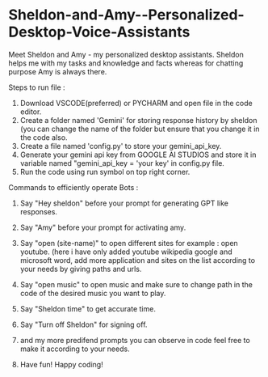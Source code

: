 # Sheldon-and-Amy--Personalized-Desktop-Voice-Assistants
Meet Sheldon and Amy - my personalized desktop assistants. Sheldon helps me with my tasks and knowledge and facts whereas for chatting purpose Amy is always there.

Steps to run file : 
 1. Download VSCODE(preferred) or PYCHARM and open file in the code editor.
 2. Create a folder named 'Gemini' for storing response history by sheldon (you can change the name of the folder but ensure that you change it in the code also.
 3. Create a file named 'config.py' to store your gemini_api_key.
 4. Generate your gemini api key from GOOGLE AI STUDIOS and store it in variable named "gemini_api_key = 'your key' in config.py file.
 5. Run the code using run symbol on top right corner.

Commands to efficiently operate Bots :

1. Say "Hey sheldon" before your prompt for generating GPT like responses.

2. Say "Amy" before your prompt for activating amy.

3. Say "open (site-name)" to open different sites for example : open youtube. (here i have only added youtube wikipedia google and microsoft word, add more application and sites on the list according to your needs     by giving paths and urls.

4. Say "open music" to open music and make sure to change path in the code of the desired music you want to play.

5. Say "Sheldon time" to get accurate time.

6. Say "Turn off Sheldon" for signing off.

7. and my more predifend prompts you can observe in code feel free to make it according to your needs.

8. Have fun! Happy coding!


